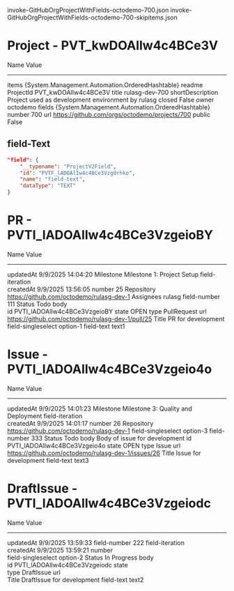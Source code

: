 invoke-GitHubOrgProjectWithFields-octodemo-700.json
invoke-GitHubOrgProjectWithFields-octodemo-700-skipitems.json


# Project - PVT_kwDOAlIw4c4BCe3V

Name                           Value
----                           -----
items                          {System.Management.Automation.OrderedHashtable}
readme                         
ProjectId                      PVT_kwDOAlIw4c4BCe3V
title                          rulasg-dev-700
shortDescription               Project used as development environment by rulasg
closed                         False
owner                          octodemo
fields                         {System.Management.Automation.OrderedHashtable}
number                         700
url                            https://github.com/orgs/octodemo/projects/700
public                         False
<!--  -->
## field-Text

```json
"field": {
    "__typename": "ProjectV2Field",
    "id": "PVTF_lADOAlIw4c4BCe3Vzg0rhko",
    "name": "field-text",
    "dataType": "TEXT"
}
```

# PR - PVTI_lADOAlIw4c4BCe3VzgeioBY

Name                           Value
----                           -----
updatedAt                      9/9/2025 14:04:20
Milestone                      Milestone 1: Project Setup
field-iteration                
createdAt                      9/9/2025 13:56:05
number                         25
Repository                     https://github.com/octodemo/rulasg-dev-1
Assignees                      rulasg
field-number                   111
Status                         Todo
body                           
id                             PVTI_lADOAlIw4c4BCe3VzgeioBY
state                          OPEN
type                           PullRequest
url                            https://github.com/octodemo/rulasg-dev-1/pull/25
Title                          PR for development
field-singleselect             option-1
field-text                     text1

# Issue - PVTI_lADOAlIw4c4BCe3Vzgeio4o

Name                           Value
----                           -----
updatedAt                      9/9/2025 14:01:23
Milestone                      Milestone 3: Quality and Deployment
field-iteration                
createdAt                      9/9/2025 14:01:17
number                         26
Repository                     https://github.com/octodemo/rulasg-dev-1
field-singleselect             option-3
field-number                   333
Status                         Todo
body                           Body of issue for development
id                             PVTI_lADOAlIw4c4BCe3Vzgeio4o
state                          OPEN
type                           Issue
url                            https://github.com/octodemo/rulasg-dev-1/issues/26
Title                          Issue for development
field-text                     text3

# DraftIssue - PVTI_lADOAlIw4c4BCe3Vzgeiodc

Name                           Value
----                           -----
updatedAt                      9/9/2025 13:59:33
field-number                   222
field-iteration                
createdAt                      9/9/2025 13:59:21
number                         
field-singleselect             option-2
Status                         In Progress
body                           
id                             PVTI_lADOAlIw4c4BCe3Vzgeiodc
state                          
type                           DraftIssue
url                            
Title                          DraftIssue for development
field-text                     text2